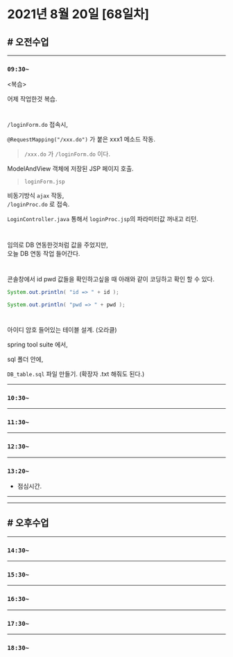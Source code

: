 # 2021년 8월 20일 [68일차]

## # 오전수업
----
### `09:30~`

<복습>   

어제 작업한것 복습.  

#

`/loginForm.do` 접속시,  

`@RequestMapping("/xxx.do")` 가 붙은 xxx1 메소드 작동.  
> `/xxx.do` 가 `/loginForm.do` 이다.  

ModelAndView 객체에 저장된 JSP 페이지 호출.  
> `loginForm.jsp`   

비동기방식 `ajax` 작동,  
`/loginProc.do` 로 접속.  

`LoginController.java` 통해서 `loginProc.jsp`의 파라미터값 꺼내고 리턴.    

#

임의로 DB 연동한것처럼 값을 주었지만,   
오늘 DB 연동 작업 들어간다.  

#

콘솔창에서 id pwd 값들을 확인하고싶을 때 아래와 같이 코딩하고 확인 할 수 있다.  
```java
System.out.println( "id => " + id );

System.out.println( "pwd => " + pwd );
```

#

아이디 암호 들어있는 테이블 설계.  (오라클)   

spring tool suite 에서,     

sql 폴더 안에, 

`DB_table.sql` 파일 만들기. (확장자 .txt 해줘도 된다.)  


















----
### `10:30~`








----
### `11:30~`








----
### `12:30~`








----
### `13:20~`

  - 점심시간.

---
---

## # 오후수업

---
### `14:30~`










---
### `15:30~`









----
### `16:30~`








----
### `17:30~`








----
### `18:30~`
